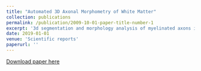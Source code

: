 ```yaml
---
title: "Automated 3D Axonal Morphometry of White Matter"
collection: publications
permalink: /publication/2009-10-01-paper-title-number-1
excerpt: '3d segmentation and morphology analysis of myelinated axons in white matter'
date: 2019-01-01
venue: 'Scientific reports'
paperurl: ''
---
```

[Download paper here](https://www.nature.com/articles/s41598-019-42648-2)
